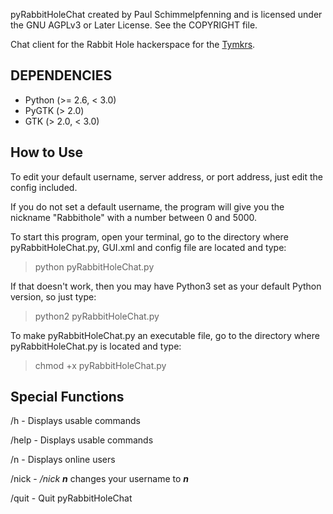 pyRabbitHoleChat created by Paul Schimmelpfenning and is licensed under the GNU AGPLv3 or Later License. See the COPYRIGHT file.

Chat client for the Rabbit Hole hackerspace for the [Tymkrs](http://tymkrs.com).

DEPENDENCIES
-----
* Python (>= 2.6, < 3.0)
* PyGTK (> 2.0)
* GTK (> 2.0, < 3.0)

How to Use
-----
To edit your default username, server address, or port address, just edit the config included.

If you do not set a default username, the program will give you the nickname "Rabbithole" with a number between 0 and 5000.

To start this program, open your terminal, go to the directory where pyRabbitHoleChat.py, GUI.xml and config file are located and type:
>python pyRabbitHoleChat.py

If that doesn't work, then you may have Python3 set as your default Python version, so just type:
>python2 pyRabbitHoleChat.py

To make pyRabbitHoleChat.py an executable file, go to the directory where pyRabbitHoleChat.py is located and type:
>chmod +x pyRabbitHoleChat.py


Special Functions
-----
/h - Displays usable commands

/help - Displays usable commands

/n - Displays online users

/nick - */nick __n__* changes your username to *__n__*

/quit - Quit pyRabbitHoleChat
